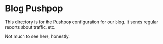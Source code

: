 # Blog Pushpop

This directory is for the [Pushpop](http://pushpop.keen.io/) configuration for our blog. It sends regular reports about traffic, etc.

Not much to see here, honestly.


